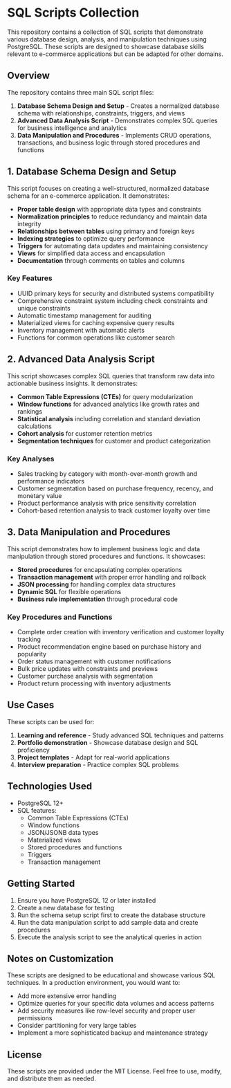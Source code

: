 # SQL Scripts Collection

This repository contains a collection of SQL scripts that demonstrate various database design, analysis, and manipulation techniques using PostgreSQL. These scripts are designed to showcase database skills relevant to e-commerce applications but can be adapted for other domains.

## Overview

The repository contains three main SQL script files:

1. **Database Schema Design and Setup** - Creates a normalized database schema with relationships, constraints, triggers, and views
2. **Advanced Data Analysis Script** - Demonstrates complex SQL queries for business intelligence and analytics
3. **Data Manipulation and Procedures** - Implements CRUD operations, transactions, and business logic through stored procedures and functions

## 1. Database Schema Design and Setup

This script focuses on creating a well-structured, normalized database schema for an e-commerce application. It demonstrates:

- **Proper table design** with appropriate data types and constraints
- **Normalization principles** to reduce redundancy and maintain data integrity
- **Relationships between tables** using primary and foreign keys
- **Indexing strategies** to optimize query performance
- **Triggers** for automating data updates and maintaining consistency
- **Views** for simplified data access and encapsulation
- **Documentation** through comments on tables and columns

### Key Features

- UUID primary keys for security and distributed systems compatibility
- Comprehensive constraint system including check constraints and unique constraints
- Automatic timestamp management for auditing
- Materialized views for caching expensive query results
- Inventory management with automatic alerts
- Functions for common operations like customer search

## 2. Advanced Data Analysis Script

This script showcases complex SQL queries that transform raw data into actionable business insights. It demonstrates:

- **Common Table Expressions (CTEs)** for query modularization
- **Window functions** for advanced analytics like growth rates and rankings
- **Statistical analysis** including correlation and standard deviation calculations
- **Cohort analysis** for customer retention metrics
- **Segmentation techniques** for customer and product categorization

### Key Analyses

- Sales tracking by category with month-over-month growth and performance indicators
- Customer segmentation based on purchase frequency, recency, and monetary value
- Product performance analysis with price sensitivity correlation
- Cohort-based retention analysis to track customer loyalty over time

## 3. Data Manipulation and Procedures

This script demonstrates how to implement business logic and data manipulation through stored procedures and functions. It showcases:

- **Stored procedures** for encapsulating complex operations
- **Transaction management** with proper error handling and rollback
- **JSON processing** for handling complex data structures
- **Dynamic SQL** for flexible operations
- **Business rule implementation** through procedural code

### Key Procedures and Functions

- Complete order creation with inventory verification and customer loyalty tracking
- Product recommendation engine based on purchase history and popularity
- Order status management with customer notifications
- Bulk price updates with constraints and previews
- Customer purchase analysis with segmentation
- Product return processing with inventory adjustments

## Use Cases

These scripts can be used for:

1. **Learning and reference** - Study advanced SQL techniques and patterns
2. **Portfolio demonstration** - Showcase database design and SQL proficiency
3. **Project templates** - Adapt for real-world applications
4. **Interview preparation** - Practice complex SQL problems

## Technologies Used

- PostgreSQL 12+
- SQL features:
  - Common Table Expressions (CTEs)
  - Window functions
  - JSON/JSONB data types
  - Materialized views
  - Stored procedures and functions
  - Triggers
  - Transaction management

## Getting Started

1. Ensure you have PostgreSQL 12 or later installed
2. Create a new database for testing
3. Run the schema setup script first to create the database structure
4. Run the data manipulation script to add sample data and create procedures
5. Execute the analysis script to see the analytical queries in action

## Notes on Customization

These scripts are designed to be educational and showcase various SQL techniques. In a production environment, you would want to:

- Add more extensive error handling
- Optimize queries for your specific data volumes and access patterns
- Add security measures like row-level security and proper user permissions
- Consider partitioning for very large tables
- Implement a more sophisticated backup and maintenance strategy

## License

These scripts are provided under the MIT License. Feel free to use, modify, and distribute them as needed.
